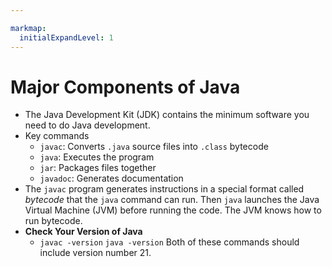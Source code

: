 ```yaml
---

markmap:
  initialExpandLevel: 1
---
```

# **Major Components of Java**
- The Java Development Kit (JDK) contains the minimum
 software you need to do Java development.
- Key commands
  - `javac`: Converts `.java` source files into `.class` bytecode
  - `java`: Executes the program
  - `jar`: Packages files together
  - `javadoc`: Generates documentation
- The `javac` program generates instructions in a special format called _bytecode_ 
that the `java` command can run. Then `java` launches the Java Virtual Machine 
(JVM) before running the code. The JVM knows how to run bytecode.
- **Check Your Version of Java**
  - `javac -version`
    `java -version`
    Both of these commands should include version number 21.